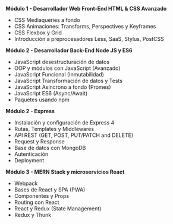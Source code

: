 __Módulo 1 - Desarrollador Web Front-End HTML & CSS Avanzado__
- CSS Mediaqueries a fondo
- CSS Animaciones: Transforms, Perspectives y Keyframes
- CSS Flexbox y Grid
- Introducción a preprocesadores Less, SaaS, Stylus, PostCSS

__Módulo 2 - Desarrollador Back-End Node JS y ES6__
- JavaScript desestructuración de datos
- OOP y módulos con JavaScript (Avanzado)
- JavaScript Funcional (Inmutabilidad)
- JavaScript Transformación de datos y Tests
- JavaScript Asíncrono a fondo (Promes)
- JavaScript ES6 (Async/Await)
- Paquetes usando npm

__Módulo 2 - Express__
- Instalación y configuración de Express 4
- Rutas, Templates y Middlewares
- API REST (GET, POST, PUT/PATCH and DELETE)
- Request y Response
- Base de datos con MongoDB
- Autenticación
- Deployment

__Módulo 3 - MERN Stack y microservicios React__
- Webpack
- Bases de React y SPA (PWA)
- Componentes y Props
- Routing con React
- React y Redux (State Management)
- Redux y Thunk